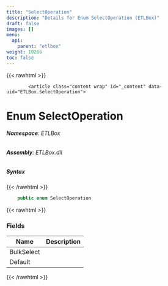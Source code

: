 ```yaml
---
title: "SelectOperation"
description: "Details for Enum SelectOperation (ETLBox)"
draft: false
images: []
menu:
  api:
    parent: "etlbox"
weight: 10266
toc: false
---
```


{{< rawhtml >}}

            <article class="content wrap" id="_content" data-uid="ETLBox.SelectOperation">
  <h1 id="ETLBox_SelectOperation" data-uid="ETLBox.SelectOperation" class="text-break">Enum SelectOperation
</h1>
  <div class="markdown level0 summary"></div>
  <div class="markdown level0 conceptual"></div>
<h6><strong>Namespace</strong>: ETLBox</h6>
  <h6><strong>Assembly</strong>: ETLBox.dll</h6>
  <h5 id="ETLBox_SelectOperation_syntax">Syntax</h5>
{{< /rawhtml >}}

```C#
    public enum SelectOperation
```

{{< rawhtml >}}
  <h3 id="fields">Fields
</h3>
  <table class="table table-bordered table-striped table-condensed">
    <thead>
      <tr>
        <th>Name</th>
        <th>Description</th>
      </tr>
    <thead>
    <tbody>
      <tr>
        <td id="ETLBox_SelectOperation_BulkSelect">BulkSelect</td>
        <td></td>
      </tr>
      <tr>
        <td id="ETLBox_SelectOperation_Default">Default</td>
        <td></td>
      </tr>
    </tbody>
  </thead></thead></table>

{{< /rawhtml >}}
